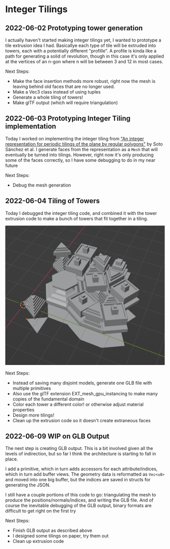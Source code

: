 # Integer Tilings

## 2022-06-02 Prototyping tower generation

I actually haven't started making integer tilings yet,
I wanted to prototype a tile extrusion idea I had.
Basicallye each type of tile will be extruded into towers,
each with a potentially different "profille". A profile
is kinda like a path for generating a solid of revolution,
though in this case it's only applied at the vertices of
an n-gon where n will be between 3 and 12 in most cases.

Next Steps:

* Make the face insertion methods more robust, right now
the mesh is leaving behind old faces that are no longer used.
* Make a Vec3 class instead of using tuples
* Generate a whole tiling of towers!
* Make glTF output (which will require triangulation)

## 2022-06-03 Prototyping Integer Tiling implementation

Today I worked on implementing the integer tiling from
["An integer representation for periodic tilings of the plane by regular polygons"](https://reality.cs.ucl.ac.uk/projects/tilings/sotosanchez2021integer.pdf)
by Soto Sánchez et al. I generate faces from the representation as a `Mesh`
that will eventually be turned into tilings. However, right now it's only
producing some of the faces correctly, so I have some debugging to do in my
near future

Next Steps:

* Debug the mesh generation

## 2022-06-04 Tiling of Towers

Today I debugged the integer tiling code, and combined it with the tower
extrusion code to make a bunch of towers that fit together in a tiling.

![Example output](figures/test-tiling-output.png)

Next Steps:

* Instead of saving many disjoint models, generate one GLB file with multiple
    primitives
* Also use the glTF extension EXT_mesh_gpu_instancing to make many copies of
    the fundamental domain
* Color each tower a different color! or otherwise adjust material properties
* Design more tilings!
* Clean up the extrusion code so it doesn't create extraneous faces

## 2022-06-09 WIP on GLB Output

The next step is creating GLB output. This is a bit involved given all the
levels of indirection, but so far I think the architecture is starting to
fall in place.

I add a primitive, which in turn adds accessors for each attribute/indices,
which in turn add buffer views. The geometry data is reformatted as `Vec<u8>`
and moved into one big buffer, but the indices are saved in structs for
generating the JSON.

I still have a couple portions of this code to go: triangulating the mesh
to produce the positions/normals/indices, and writing the GLB file. And of
course the inevitable debugging of the GLB output, binary formats are difficult
to get right on the first try

Next Steps:

* Finish GLB output as described above
* I designed some tilings on paper, try them out
* Clean up extrusion code